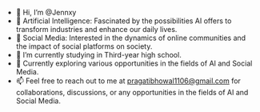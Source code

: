 - 👋 Hi, I’m @Jennxy
- 🤖 Artificial Intelligence: Fascinated by the possibilities AI offers to transform industries and enhance our daily lives.
- 📱 Social Media: Interested in the dynamics of online communities and the impact of social platforms on society.
- 🌱 I’m currently studying in Third-year high school.
- 💞️ Currently exploring various opportunities in the fields of AI and Social Media.
- 📫 Feel free to reach out to me at pragatibhowal1106@gmail.com for collaborations, discussions, or any opportunities in the fields of AI and Social Media.

<!---
Jennxy/Jennxy is a ✨ special ✨ repository because its `README.md` (this file) appears on your GitHub profile.
You can click the Preview link to take a look at your changes.
--->
